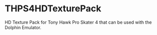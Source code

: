 # THPS4HDTexturePack
HD Texture Pack for Tony Hawk Pro Skater 4 that can be used with the Dolphin Emulator.
